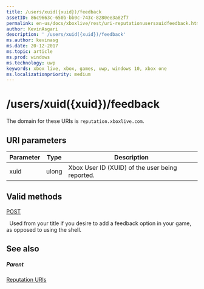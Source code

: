 ```yaml
---
title: /users/xuid({xuid})/feedback
assetID: 86c9663c-650b-bb0c-743c-8280ee3a82f7
permalink: en-us/docs/xboxlive/rest/uri-reputationusersxuidfeedback.html
author: KevinAsgari
description: ' /users/xuid({xuid})/feedback'
ms.author: kevinasg
ms.date: 20-12-2017
ms.topic: article
ms.prod: windows
ms.technology: uwp
keywords: xbox live, xbox, games, uwp, windows 10, xbox one
ms.localizationpriority: medium
---
```



# /users/xuid({xuid})/feedback
 
The domain for these URIs is `reputation.xboxlive.com`.
 
<a id="ID4EW"></a>

 
## URI parameters
 
| Parameter| Type| Description| 
| --- | --- | --- | 
| xuid| ulong| Xbox User ID (XUID) of the user being reported.| 
  
<a id="ID4EZB"></a>

 
## Valid methods

[POST](uri-reputationusersxuidfeedbackpost.md)

&nbsp;&nbsp;Used from your title if you desire to add a feedback option in your game, as opposed to using the shell.
 
<a id="ID4EDC"></a>

 
## See also
 
<a id="ID4EFC"></a>

 
##### Parent 

[Reputation URIs](atoc-reference-reputation.md)

   